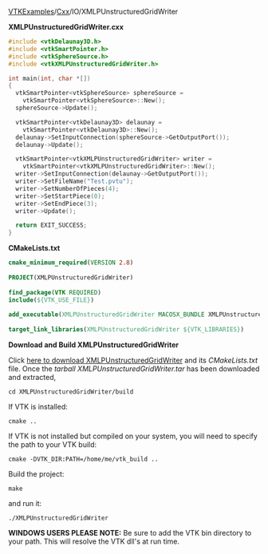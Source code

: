 [VTKExamples](/home/)/[Cxx](/Cxx)/IO/XMLPUnstructuredGridWriter

**XMLPUnstructuredGridWriter.cxx**
```c++
#include <vtkDelaunay3D.h>
#include <vtkSmartPointer.h>
#include <vtkSphereSource.h>
#include <vtkXMLPUnstructuredGridWriter.h>

int main(int, char *[])
{
  vtkSmartPointer<vtkSphereSource> sphereSource =
    vtkSmartPointer<vtkSphereSource>::New();
  sphereSource->Update();

  vtkSmartPointer<vtkDelaunay3D> delaunay =
    vtkSmartPointer<vtkDelaunay3D>::New();
  delaunay->SetInputConnection(sphereSource->GetOutputPort());
  delaunay->Update();

  vtkSmartPointer<vtkXMLPUnstructuredGridWriter> writer =
    vtkSmartPointer<vtkXMLPUnstructuredGridWriter>::New();
  writer->SetInputConnection(delaunay->GetOutputPort());
  writer->SetFileName("Test.pvtu");
  writer->SetNumberOfPieces(4);
  writer->SetStartPiece(0);
  writer->SetEndPiece(3);
  writer->Update();

  return EXIT_SUCCESS;
}
```
**CMakeLists.txt**
```cmake
cmake_minimum_required(VERSION 2.8)
 
PROJECT(XMLPUnstructuredGridWriter)
 
find_package(VTK REQUIRED)
include(${VTK_USE_FILE})
 
add_executable(XMLPUnstructuredGridWriter MACOSX_BUNDLE XMLPUnstructuredGridWriter.cxx)
 
target_link_libraries(XMLPUnstructuredGridWriter ${VTK_LIBRARIES})
```

**Download and Build XMLPUnstructuredGridWriter**

Click [here to download XMLPUnstructuredGridWriter](https://github.com/lorensen/VTKWikiExamplesTarballs/raw/master/XMLPUnstructuredGridWriter.tar) and its *CMakeLists.txt* file.
Once the *tarball XMLPUnstructuredGridWriter.tar* has been downloaded and extracted,
```
cd XMLPUnstructuredGridWriter/build 
```
If VTK is installed:
```
cmake ..
```
If VTK is not installed but compiled on your system, you will need to specify the path to your VTK build:
```
cmake -DVTK_DIR:PATH=/home/me/vtk_build ..
```
Build the project:
```
make
```
and run it:
```
./XMLPUnstructuredGridWriter
```
**WINDOWS USERS PLEASE NOTE:** Be sure to add the VTK bin directory to your path. This will resolve the VTK dll's at run time.

